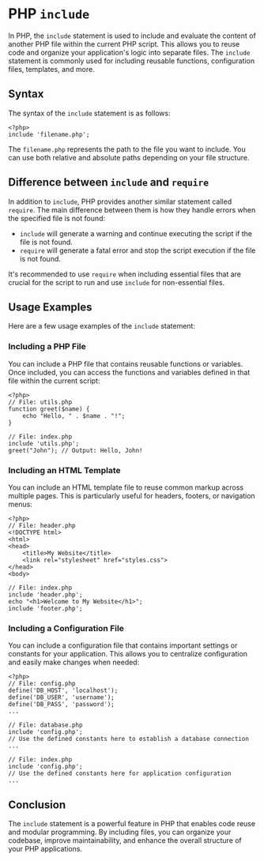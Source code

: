 # PHP `include`

In PHP, the `include` statement is used to include and evaluate the content of another PHP file within the current PHP script. This allows you to reuse code and organize your application's logic into separate files. The `include` statement is commonly used for including reusable functions, configuration files, templates, and more.

## Syntax

The syntax of the `include` statement is as follows:

`````````
<?php>
include 'filename.php';
`````````

The `filename.php` represents the path to the file you want to include. You can use both relative and absolute paths depending on your file structure.

## Difference between `include` and `require`

In addition to `include`, PHP provides another similar statement called `require`. The main difference between them is how they handle errors when the specified file is not found:

- `include` will generate a warning and continue executing the script if the file is not found.
- `require` will generate a fatal error and stop the script execution if the file is not found.

It's recommended to use `require` when including essential files that are crucial for the script to run and use `include` for non-essential files.

## Usage Examples

Here are a few usage examples of the `include` statement:

### Including a PHP File

You can include a PHP file that contains reusable functions or variables. Once included, you can access the functions and variables defined in that file within the current script:

`````````
<?php>
// File: utils.php
function greet($name) {
    echo "Hello, " . $name . "!";
}

// File: index.php
include 'utils.php';
greet("John"); // Output: Hello, John!
`````````

### Including an HTML Template

You can include an HTML template file to reuse common markup across multiple pages. This is particularly useful for headers, footers, or navigation menus:

`````````
<?php>
// File: header.php
<!DOCTYPE html>
<html>
<head>
    <title>My Website</title>
    <link rel="stylesheet" href="styles.css">
</head>
<body>

// File: index.php
include 'header.php';
echo "<h1>Welcome to My Website</h1>";
include 'footer.php';
`````````

### Including a Configuration File

You can include a configuration file that contains important settings or constants for your application. This allows you to centralize configuration and easily make changes when needed:

`````````
<?php>
// File: config.php
define('DB_HOST', 'localhost');
define('DB_USER', 'username');
define('DB_PASS', 'password');
...

// File: database.php
include 'config.php';
// Use the defined constants here to establish a database connection
...

// File: index.php
include 'config.php';
// Use the defined constants here for application configuration
...
`````````

## Conclusion

The `include` statement is a powerful feature in PHP that enables code reuse and modular programming. By including files, you can organize your codebase, improve maintainability, and enhance the overall structure of your PHP applications.

